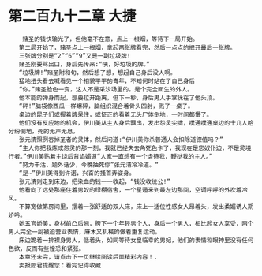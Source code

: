 # 第二百九十二章 大捷
        赌圣的钱快输光了，但他毫不在意，点上一根烟，等待下一局开始。
       第二局开始了，赌圣点上一根烟，拿起两张牌看完，然后一点点的抿开最后一张牌。
       三张牌分别是“2”“6”“9”又是一副垃圾牌!
       赌圣刚要骂出口，身后先传来:“咦，好垃圾的牌。”
       “垃圾牌!”赌圣附和句，然后想了想，想起自己身后没人啊。
       猛地扭头看去喊看见一个相貌平平的青年，不知何时站在了自己身后
       “你。”赌圣脸色一变，这人不是采沙场里的，是个完全面生的外人。
       他本能的弹身而起，想要拉开距离，但下一秒，身后男人手掌抚在了他头顶。
       “砰!”脑袋像西瓜一样爆碎，脑组织混合着骨头四射，溅了一桌子。
       桌边的昆子们或握着牌呆住，或怔正的看着无头尸体倒地，一时间都懵了。
       他们没有反应地的机会，伊川美从主人身后飘出，发出怨灵尖啸，噗通噗通桌边的十几人哈分纷倒地，死的无声无息。
       张元清照例吞掉圣者的灵体，然后问道:“伊川美你杀普通人会扣除道德值吗？”
       “主人你把我炼成怨灵的那一刻，我就已经失去角死色卡了，我现在是您奴仆边，不是灵境行者。”伊川美贴着主饶后背谄媚道“人家一直想有一个虐待我，鞭挞我的主人。”
       “努力干活，题外话少，今晚抽死你”张元清冷冷道。“
       “是~”伊川美得到许诺，兴奋的搔首弄姿身。
       张元清则走到床边，把染血的钱一一收起，“钱没收统公!”
       他看向了远处那座住着男奴的绿棚宿舍，一个星遁来到最左边那间，空调呼呼的外吹着冷风。
       不算宽做第房间里，摆着一张舒适的双人床，床上一适位性感女人昂着头，发出柔媚诱人期娇吟。
       她五官娇美，身材前凸后翘，胯下一个年轻男个人，身后一个男人，相比起女人享受，两个男人完全一副被迫营业表情，麻木又机械的做着重复运动。
       床边跪着一排裸身男人，低着头，如同等待女皇临幸的男妃，他们的表情和眼神里没有任何色欲，反而有些惶恐和紧张。
       本章还未完，请点击下一页继续阅读后面精彩内容！.
       卖报郎君提醒您：看完记得收藏
